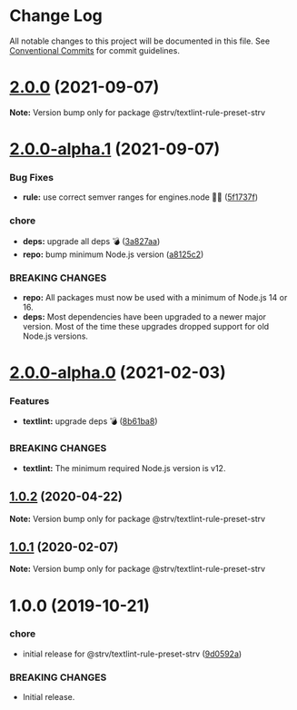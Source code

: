 # Change Log

All notable changes to this project will be documented in this file.
See [Conventional Commits](https://conventionalcommits.org) for commit guidelines.

# [2.0.0](https://github.com/strvcom/code-quality-tools/compare/@strv/textlint-rule-preset-strv@2.0.0-alpha.1...@strv/textlint-rule-preset-strv@2.0.0) (2021-09-07)

**Note:** Version bump only for package @strv/textlint-rule-preset-strv





# [2.0.0-alpha.1](https://github.com/strvcom/code-quality-tools/compare/@strv/textlint-rule-preset-strv@2.0.0-alpha.0...@strv/textlint-rule-preset-strv@2.0.0-alpha.1) (2021-09-07)


### Bug Fixes

* **rule:** use correct semver ranges for engines.node 🤦‍♂️ ([5f1737f](https://github.com/strvcom/code-quality-tools/commit/5f1737fb43dce5a7099cfc448cd98ee3cbf9879b))


### chore

* **deps:** upgrade all deps 💣 ([3a827aa](https://github.com/strvcom/code-quality-tools/commit/3a827aa2fe0f62a055de69323665ba03cd7eaf08))
* **repo:** bump minimum Node.js version ([a8125c2](https://github.com/strvcom/code-quality-tools/commit/a8125c2772a67a4565786667fb95f4b32b9b468c))


### BREAKING CHANGES

* **repo:** All packages must now be used with a minimum of Node.js 14 or 16.
* **deps:** Most dependencies have been upgraded to a newer major version. Most of the time these upgrades dropped support for old Node.js versions.





# [2.0.0-alpha.0](https://github.com/strvcom/code-quality-tools/compare/@strv/textlint-rule-preset-strv@1.0.2...@strv/textlint-rule-preset-strv@2.0.0-alpha.0) (2021-02-03)


### Features

* **textlint:** upgrade deps 💣 ([8b61ba8](https://github.com/strvcom/code-quality-tools/commit/8b61ba8acda3ddcadcc1313ad7d93634d3308d49))


### BREAKING CHANGES

* **textlint:** The minimum required Node.js version is v12.





## [1.0.2](https://github.com/strvcom/code-quality-tools/compare/@strv/textlint-rule-preset-strv@1.0.1...@strv/textlint-rule-preset-strv@1.0.2) (2020-04-22)

**Note:** Version bump only for package @strv/textlint-rule-preset-strv





## [1.0.1](https://github.com/strvcom/code-quality-tools/compare/@strv/textlint-rule-preset-strv@1.0.0...@strv/textlint-rule-preset-strv@1.0.1) (2020-02-07)

**Note:** Version bump only for package @strv/textlint-rule-preset-strv





# 1.0.0 (2019-10-21)


### chore

* initial release for @strv/textlint-rule-preset-strv ([9d0592a](https://github.com/strvcom/code-quality-tools/commit/9d0592a))


### BREAKING CHANGES

* Initial release.
